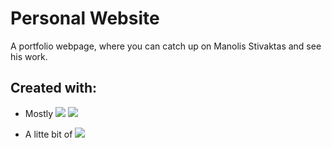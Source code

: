 # Personal Website
A portfolio webpage, where you can catch up on Manolis Stivaktas and see his work. 

## Created with: 

* Mostly
<a src="#"><img src="https://img.icons8.com/color/48/000000/html-5.png"/></a>
<a src="#"><img src="https://img.icons8.com/color/48/000000/css3.png"/></a>

* A litte bit of
<a src="#"><img src="https://img.icons8.com/color/48/000000/javascript.png"/></a>



